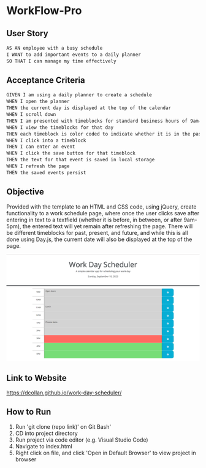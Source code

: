 # WorkFlow-Pro
## User Story

```md
AS AN employee with a busy schedule
I WANT to add important events to a daily planner
SO THAT I can manage my time effectively
```

## Acceptance Criteria

```md
GIVEN I am using a daily planner to create a schedule
WHEN I open the planner
THEN the current day is displayed at the top of the calendar
WHEN I scroll down
THEN I am presented with timeblocks for standard business hours of 9am-5pm
WHEN I view the timeblocks for that day
THEN each timeblock is color coded to indicate whether it is in the past, present, or future
WHEN I click into a timeblock
THEN I can enter an event
WHEN I click the save button for that timeblock
THEN the text for that event is saved in local storage
WHEN I refresh the page
THEN the saved events persist
```

## Objective

Provided with the template to an HTML and CSS code, using jQuery, create
functionality to a work schedule page, where once the user clicks save
after entering in text to a textfield (whether it is before, in
between, or after 9am-5pm), the entered text will yet remain after
refreshing the page. There will be different timeblocks for past,
present, and future, and while this is all done using Day.js, the
current date will also be displayed at the top of the page.

![img](./Assets/work-day-schedule-screenshot.png)

## Link to Website

https://dcollan.github.io/work-day-scheduler/

## How to Run

1. Run 'git clone (repo link)' on Git Bash'
2. CD into project directory
3. Run project via code editor (e.g. Visual Studio Code)
4. Navigate to index.html
5. Right click on file, and click 'Open in Default Browser' to view project in browser
